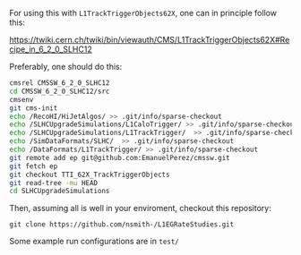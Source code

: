 For using this with `L1TrackTriggerObjects62X`, one can in principle follow this:

https://twiki.cern.ch/twiki/bin/viewauth/CMS/L1TrackTriggerObjects62X#Recipe_in_6_2_0_SLHC12

Preferably, one should do this:
```bash
cmsrel CMSSW_6_2_0_SLHC12
cd CMSSW_6_2_0_SLHC12/src
cmsenv
git cms-init
echo /RecoHI/HiJetAlgos/ >> .git/info/sparse-checkout
echo /SLHCUpgradeSimulations/L1CaloTrigger/ >> .git/info/sparse-checkout
echo /SLHCUpgradeSimulations/L1TrackTrigger/  >> .git/info/sparse-checkout
echo /SimDataFormats/SLHC/  >> .git/info/sparse-checkout
echo /DataFormats/L1TrackTrigger/ >> .git/info/sparse-checkout
git remote add ep git@github.com:EmanuelPerez/cmssw.git
git fetch ep
git checkout TTI_62X_TrackTriggerObjects
git read-tree -mu HEAD
cd SLHCUpgradeSimulations
```
Then, assuming all is well in your enviroment, checkout this repository:

`git clone https://github.com/nsmith-/L1EGRateStudies.git`

Some example run configurations are in `test/`
